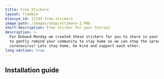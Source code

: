 ```yaml
---
title: Free Stickers
layout: freebie
klaviyo_id: 12345-free-stickers
image_path: /images/shop/ultimate-2.PNG
short-description: Free Sticker for your Stories
description: >-
  For DoGood Monday we created these stickers for you to share in your stories
  to gently remind your community to stay home so we can stop the spread of the
  coronavirus! Lets stay home, be kind and support each other.
long-section: true
---
```


## Installation guide&nbsp;

&nbsp;